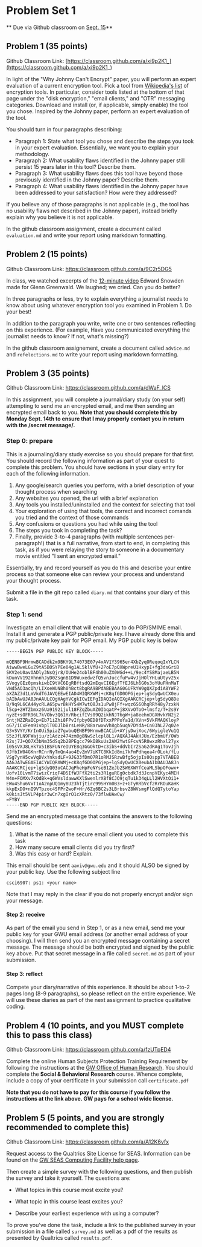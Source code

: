 # Problem Set 1

** Due via Github classroom on <u>Sept. 15</u>**

## Problem 1 (35 points)

Github Classroom Link: [https://classroom.github.com/a/xi9p2K1_](https://classroom.github.com/a/xi9p2K1_)

In light of the "Why Johnny Can't Encrypt" paper, you will perform an expert evaluation of a current encryption tool. Pick a tool from [Wikipedia's list](https://en.wikipedia.org/wiki/Encryption_software) of encryption tools. In particular, consider tools listed at the bottom of that page under the "disk encryption," "email clients," and "OTR" messaging categories. Download and install (or, if applicable, simply enable) the tool you chose. Inspired by the Johnny paper, perform an expert evaluation of the tool.

You should turn in four paragraphs describing:

* Paragraph 1: State what tool you chose and describe the steps you took in your expert evaluation. Essentially, we want you to explain your methodology.
* Paragraph 2: What usability flaws identified in the Johnny paper still persist 15 years later in this tool? Describe them.
* Paragraph 3: What usability flaws does this tool have beyond those previously identified in the Johnny paper? Describe them.
* Paragraph 4: What usability flaws identified in the Johnny paper have been addressed to your satisfaction? How were they addressed?

If you believe any of those paragraphs is not applicable (e.g., the tool has no usability flaws not described in the Johnny paper), instead briefly explain why you believe it is not applicable.

In the github classroom assignment, create a document called `evaluation.md` and write your report using markdown formatting. 

## Problem 2 (15 points) 

Github Classroom Link: https://classroom.github.com/a/9C2r5DG5

In class, we watched excerpts of the [12-minute video](https://vimeo.com/56881481) Edward Snowden made for Glenn Greenwald. We laughed; we cried. Can you do better? 

In three paragraphs or less, try to explain everything a journalist needs to know about using whatever encryption tool you examined in Problem 1. Do your best! 

In addition to the paragraph you write, write one or two sentences reflecting on this experience. (For example, Have you communicated everything the journalist needs to know? If not, what's missing?)

In the github classroom assignement, create a document called `advice.md` and `refelections.md` to write your report using markdown formatting. 

## Problem 3 (35 points)
Github Classroom Link: https://classroom.github.com/a/dWaF_lCS

In this assignment, you will complete a journal/diary study (on your self) attempting to send me an encrypted email, and me then sending an encrypted email back to you. **Note that you should complete this by Monday Sept. 14th to ensure that I may properly contact you in return with the /secret message/.**

### Step 0: prepare

This is a journaling/diary study exercise so you should prepare for that first. You should record the following information as part of your quest to complete this problem. You should have sections in your diary entry for each of the following information.

1. Any google/search queries you perform, with a brief description of your thought process when searching
2. Any websites you opened, the url with a brief explanation
3. Any tools you installed/uninstalled and the context for selecting that tool 
4. Your exploration of using that tools, the correct and incorrect comands you tried and the context of those commands
5. Any confusions or questions you had while using the tool
6. The steps you took in completing the task?
7. Finally, provide 3-to-4 paragraphs (with multiple sentences per-paragraph!) that is a full narrative, from start to end, in completing this task, as if you were relaying the story to someone in a documentary movie entitled "I sent an encrypted email."

Essentially, try and record yourself as you do this and describe your entire process so that someone else can review your process and understand your thought process. 

Submit a file in the git repo called `diary.md` that contains your diary of this task. 

### Step 1: send

Investigate an email client that will enable you to do PGP/SMIME email. Install it and generate a PGP public/private key. I have already done this and my public/private key pair for PGP email. My PGP public key is below

```
-----BEGIN PGP PUBLIC KEY BLOCK-----

mQENBF9HrmwBCADdk2m9BKY9L74073E07y4xAV1Y3965er4XbZyqOReqoqIxYLCN
AiwwBweLGuZ9tA5BOSYPEe04g1AL5klVfU+2PoE7pQXWpreU1HxypI+fg3dsGriB
SKV2eU0avOADly3NsQjr8/OUHe24oblBF4h00uZX0WGd++L/9ec4YS8MajaeLB5N
kDunVV192XhnnhJyD0ZsgnB1D9WuxedwzfQ5vnJuccfuPw4vJjHOlYHLuUtyv25x
SVogyGEz0pmskiwbI9tVC6EgRBftsdQ2mEqvCI6EgfTfEJ6Lh6G0s3oYUuFHnMaT
VNd5AO3acQh/LIXoeWUNBh0hBct8bgRA9BPdABEBAAG0GUFkYW0gQXZpdiA8YWF2
aXZAZ3d1LmVkdT6JAVQEEwEIAD4WIQRXWMj+cK8qfGD0OPGjep+lgSdyQwUCX0eu
bAIbAwUJA8JnAAULCQgHAgYVCgkICwIEFgIDAQIeAQIXgAAKCRCjep+lgSdyQ8De
B/9q9L6CA44ycRLA65pwrBkHYS4W7wtQ8Js1uPw8jFf+wqz6S6OhqRRY48y7zxkN
l5cp+2HTZbmxz6Ua9192ijul18FZqZbuAZ0IbqatP+j8XVvOToO+lmsfz/T+2s9Y
nyzE+sOFR96L7kVObv3Q61H/RbcifIVs09Q2ikhNJT6gW+ja8eehnDGXHvkYN2j2
SntjNZZRaICp+Eb71iZhi8FPvIfpby0ED8fDTxxPPPoYa1d/XVn+5VkFMAQKloyP
oG7/iCxFem9ivbplT0DJlbBrsLeNR/88arwxwVh8gb5uqN7DYdA+Cn03hLZ7q02e
Q3vSVYY/KrInOUi5piaZ7gwbuQENBF9HrmwBCACib+AYjyDwjXoc/6WyigleVu1Q
S5zJfLN9FWajiu/z1Adzz474zm0g8NwSzlcpl8L1/AQXAJ4AkHJUx/EzbmUf/OWb
R2sj7J+QO7X3bNm35dSq2b2BPEgcc79kI8kuUs2AW2YwtGFcvN5R0wxzRhxl27yx
i05sVXJ8LHk7x51BSFUNreIUYE8q3GGOktD+c3ibS+ddVbIrZSaG2dRAg1TovJjh
6JfbIW04GKnrRCnrNyTmQn4ao4EvZmV7iKTC8KkId8mi7kFmPdhqea4rOLok/fLu
VSg7ynH5cwVqDVxYnksdLF+9JG33fDmO7R1oRMJSRzwBfg5ojpIs0Qspp7VTABEB
AAGJATwEGAEIACYWIQRXWMj+cK8qfGD0OPGjep+lgSdyQwUCX0eubAIbDAUJA8Jn
AAAKCRCjep+lgSdyQ03oCACJqPheHpFeNYseB1ZeJb2SW6XWYfCeaMLSbpOFowx+
Uofv10LvmT7iwizCriqF4D5IfWJFfX2ti2s3R1guREg0cbdk7d3JcnpVEKyc4MEH
W4n+FOMXv7kOdBk+q6WVsldawwKXlSwenlrX8f8CJO9jqTu1k34qLLl2HVXtOi1+
EWu4Shu6VxT1oA2npUQ1my8U23hTjtirc99SHYm0B3+z+GTyRRbVcf2RrROuKaHK
kkpExDO+nI9VTpzoc4SFPrZwoF+Hr/6Zq6BC2s3LBrbsvZ8WVsmgFlQdQ7ytoYap
k0kisJt5VLP4pir3wCn7xgIrO1cXRtz0/73flwUAwCw/
=FYBY
-----END PGP PUBLIC KEY BLOCK-----
```

Send me an encrypted message that contains the answers to the following questions:

1. What is the name of the secure email client you used to complete this task
2. How many secure email clients did you try first?
3. Was this easy or hard? Explain.

This email should be sent `aaviv@gwu.edu` and it should ALSO be signed by your public key.  Use the following subject line

```
csci6907: ps1: <your name>
```

Note that I may reply in the clear if you do not properly encrypt and/or sign your message. 

#### Step 2: receive

As part of the email you send in Step 1, or as a new email, send me your public key for your GWU email address (or another email address of your choosing). I will then send you an encrypted message containing a secret message. The message should be both encrypted and signed by the public key above. Put that secret message in a file called `secret.md` as part of your submission.

#### Step 3: reflect

Compete your diary/narrative of this experience. It should be about 1-to-2 pages long (8-9 paragraphs), so please reflect on the entire experience. We will use these diaries as part of the next assignment to practice qualitative coding.


## Problem 4 (10 points, and you MUST complete this to pass this class)

Github Classroom Link: https://classroom.github.com/a/fzUTpED4

Complete the online Human Subjects Protection Training Requirement by following the instructions at the [GW Office of Human Research](https://humanresearch.gwu.edu/citi-courses-accounts-info). You should complete the **Social & Behavioral Research** course. Whence complete, include a copy of your certificate in your submission call `certificate.pdf`

**Note that you do not have to pay for this course if you follow the instructions at the link above. GW pays for a school wide license.**

## Problem 5 (5 points, and you are strongly recommended to complete this)

Github Classroom Link: https://classroom.github.com/a/A12K6vfx

Request access to the Qualtrics Site License for SEAS. Information can be found on the [GW SEAS Computing Facility help page](https://seascf.seas.gwu.edu/qualtrics).

Then create a simple survey with the following questions, and then publish the survey and take it yourself. The questions are:

* What topics in this course most excite you?

* What topic in this course least excites you?

* Describe your earliest experience with using a computer? 

To prove you've done the task, include a link to the published survey in your submission in a file called `survey.md` as well as a pdf of the results as presented by Qualtrics called `results.pdf`. 



